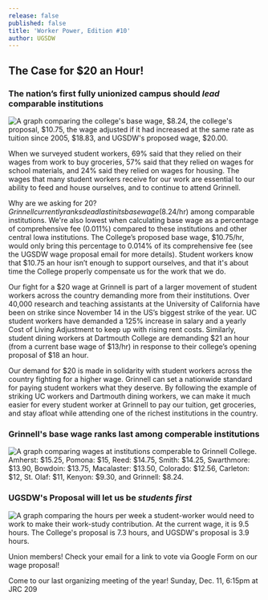 ```yaml
---
release: false
published: false
title: 'Worker Power, Edition #10'
author: UGSDW
---
```

## The Case for $20 an Hour!

### The nation’s first fully unionized campus should _lead_ comparable institutions

![A graph comparing the college's base wage, $8.24, the college's proposal, $10.75, the wage adjusted if it had increased at the same rate as tuition since 2005, $18.83, and UGSDW's proposed wage, $20.00.](https://www.ugsdw.org/assets/news/WageGraph1-1.jpg)

When we surveyed student workers, 69% said that they relied on their wages from work to buy groceries, 57% said that they relied on wages for school materials, and 24% said they relied on wages for housing. The wages that many student workers receive for our work are essential to our ability to feed and house ourselves, and to continue to attend Grinnell.

Why are we asking for $20? Grinnell currently ranks dead last in its base wage ($8.24/hr) among comparable institutions. We're also lowest when calculating base wage as a percentage of comprehensive fee (0.011%) compared to these institutions and other central Iowa institutions. The College’s proposed base wage, $10.75/hr, would only bring this percentage to 0.014% of its comprehensive fee (see the UGSDW wage proposal email for more details). Student workers know that $10.75 an hour isn’t enough to support ourselves, and that it's about time the College properly compensate us for the work that we do. 

Our fight for a $20 wage at Grinnell is part of a larger movement of student workers across the country demanding more from their institutions. Over 40,000 research and teaching assistants at the University of California have been on strike since November 14 in the US’s biggest strike of the year. UC student workers have demanded a 125% increase in salary and a yearly Cost of Living Adjustment to keep up with rising rent costs. Similarly, student dining workers at Dartmouth College are demanding $21 an hour (from a current base wage of $13/hr) in response to their college’s opening proposal of $18 an hour.

Our demand for $20 is made in solidarity with student workers across the country fighting for a higher wage. Grinnell can set a nationwide standard for paying student workers what they deserve. By following the example of striking UC workers and Dartmouth dining workers, we can make it much easier for every student worker at Grinnell to pay our tuition, get groceries, and stay afloat while attending one of the richest institutions in the country.

### Grinnell's base wage ranks last among comperable institutions

![A graph comparing wages at institutions comperable to Grinnell College. Amherst: $15.25, Pomona: $15, Reed: $14.75, Smith: $14.25, Swarthmore: $13.90, Bowdoin: $13.75, Macalaster: $13.50, Colorado: $12.56, Carleton: $12, St. Olaf: $11, Kenyon: $9.30, and Grinnell: $8.24.](https://www.ugsdw.org/assets/news/Screen%20Shot%202022-12-04%20at%206.30.27%20PM.png)

### UGSDW's Proposal will let us be _students first_

![A graph comparing the hours per week a student-worker would need to work to make their work-study contribution. At the current wage, it is 9.5 hours. The College's proposal is 7.3 hours, and UGSDW's proposal is 3.9 hours.](https://www.ugsdw.org/assets/news/WageGraph2-1.jpg)

Union members! Check your email for a link to vote via Google Form on our wage proposal! 

Come to our last organizing meeting of the year! Sunday, Dec. 11, 6:15pm at JRC 209
